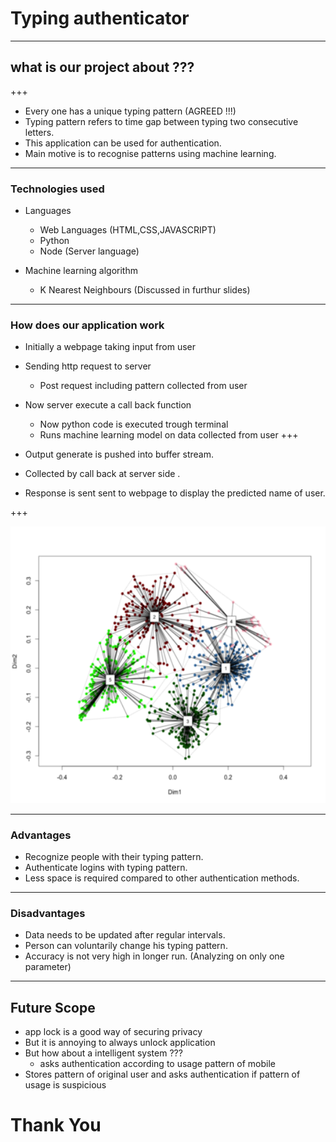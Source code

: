 # Typing authenticator

---
## what is our project about ???

+++
* Every one has a unique typing pattern (AGREED !!!)
* Typing pattern refers to time gap between typing two consecutive letters.
* This application can be used for authentication.
* Main motive is to recognise patterns using machine learning.

---
### Technologies used
* Languages
  * Web Languages (HTML,CSS,JAVASCRIPT)
  * Python
  * Node (Server language)

* Machine learning algorithm
  * K Nearest Neighbours (Discussed in furthur slides)

---

### How does our application work
* Initially a webpage taking input from user 
* Sending http request to server 
  * Post request including pattern collected from user
* Now server execute a call back function 
   * Now python code is executed trough terminal
   * Runs machine learning model on data collected from user
+++

* Output generate is pushed into buffer stream. 
* Collected by call back at server side .
* Response is sent sent to webpage to display the predicted name of user.

+++


<img src="/images/Clusterplot.png" style="width: 600px; height: 800;" />

---
### Advantages
* Recognize people with their typing pattern.
* Authenticate logins with typing pattern.
* Less space is required compared to other authentication methods.


---
### Disadvantages
* Data needs to be updated after regular intervals.
* Person can voluntarily change his typing pattern.
* Accuracy is not very high in longer run. (Analyzing on only one parameter)

---
## Future Scope
* app lock is a good way of securing privacy
* But it is annoying to always unlock application
* But how about a intelligent system ???
  * asks authentication according to usage pattern of mobile
* Stores pattern of original user and asks authentication if pattern of usage is suspicious

# Thank You
